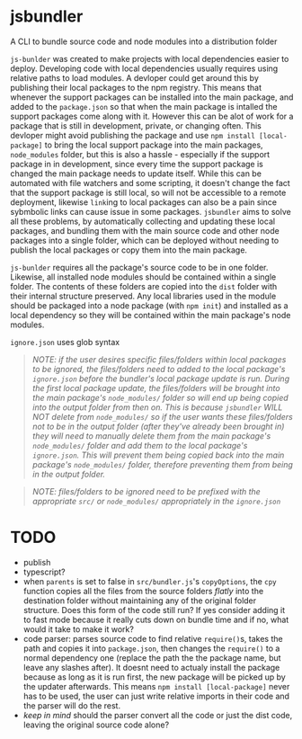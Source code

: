 # jsbundler

A CLI to bundle source code and node modules into a distribution folder

`js-bunlder` was created to make projects with local dependencies easier to deploy. Developing code with local dependencies usually requires using relative paths to load modules. A devloper could get around this by publishing their local packages to the npm registry. This means that whenever the support packages can be installed into the main package, and added to the `package.json` so that when the main package is intalled the support packages come along with it. However this can be alot of work for a package that is still in development, private, or changing often. This devloper might avoid publishing the package and use `npm install [local-package]` to bring the local support package into the main packages, `node_modules` folder, but this is also a hassle - especially if the support package in in development, since every time the support package is changed the main package needs to update itself. While this can be automated with file watchers and some scripting, it doesn't change the fact that the support package is still local, so will not be accessible to a remote deployment, likewise `link`ing to local packages can also be a pain since sybmbolic links can cause issue in some packages. `jsbundler` aims to solve all these problems, by automatically collecting and updating these local packages, and bundling them with the main source code and other node packages into a single folder, which can be deployed without needing to publish the local packages or copy them into the main package.

`js-bunlder` requires all the package's source code to be in one folder. Likewise, all installed node modules should be contained within a single folder. The contents of these folders are copied into the `dist` folder with their internal structure preserved. Any local libraries used in the module should be packaged into a node package (with `npm init`) and installed as a local dependency so they will be contained within the main package's node modules.

`ignore.json` uses glob syntax

> _NOTE: if the user desires specific files/folders within local packages to be ignored, the files/folders need to added to the local package's `ignore.json` before the bundler's local package update is run. During the first local package update, the files/folders will be brought into the main package's `node_modules/` folder so will end up being copied into the output folder from then on. This is because `jsbundler` WILL NOT delete from `node_modules/` so if the user wants these files/folders not to be in the output folder (after they've already been brought in) they will need to manually delete them from the main package's `node_modules/` folder and add them to the local package's `ignore.json`. This will prevent them being copied back into the main package's `node_modules/` folder, therefore preventing them from being in the output folder._

> _NOTE: files/folders to be ignored need to be prefixed with the appropriate `src/` or `node_modules/` appropriately in the `ignore.json`_

# TODO

- publish
- typescript?
- when `parents` is set to false in `src/bundler.js`'s `copyOptions`, the `cpy` function copies all the files from the source folders _flatly_ into the destination folder without maintaining any of the original folder structure. Does this form of the code still run? If yes consider adding it to fast mode because it really cuts down on bundle time and if no, what would it take to make it work?
- code parser: parses source code to find relative `require()`s, takes the path and copies it into `package.json`, then changes the `require()` to a normal dependency one (replace the path the the package name, but leave any slashes after). It doesnt need to actualy install the package because as long as it is run first, the new package will be picked up by the updater afterwards. This means `npm install [local-package]` never has to be used, the user can just write relative imports in their code and the parser will do the rest.
- _keep in mind_ should the parser convert all the code or just the dist code, leaving the original source code alone?

